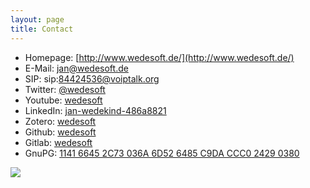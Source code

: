 ```yaml
---
layout: page
title: Contact
---
```


* Homepage: [http://www.wedesoft.de/](http://www.wedesoft.de/)
* E-Mail: [jan@wedesoft.de](mailto:jan@wedesoft.de)
* SIP: sip:84424536@voiptalk.org
* Twitter: [@wedesoft](https://twitter.com/wedesoft)
* Youtube: [wedesoft](https://www.youtube.com/user/wedesoft)
* LinkedIn: [jan-wedekind-486a8821](https://www.linkedin.com/in/jan-wedekind-486a8821)
* Zotero: [wedesoft](https://www.zotero.org/wedesoft/items)
* Github: [wedesoft](https://github.com/wedesoft/)
* Gitlab: [wedesoft](https://gitlab.com/wedesoft/)
* GnuPG: [1141 6645 2C73 036A 6D52  6485 C9DA CCC0 2429 0380](../gnupg-wedekind.asc)

![](../pics/qrcode.png)
